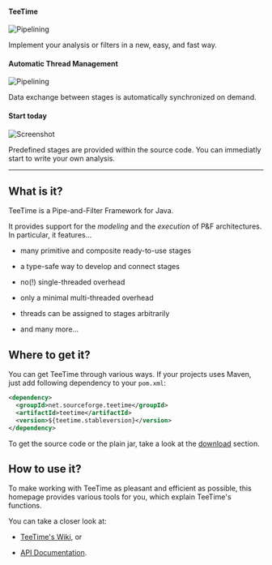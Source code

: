 #### TeeTime

![Pipelining](images/carousel1.png)

Implement your analysis or filters in a new, easy, and fast way.

#### Automatic Thread Management

![Pipelining](images/carousel2.png)

Data exchange between stages is automatically synchronized on demand. 

#### Start today

![Screenshot](images/carousel3.png)

Predefined stages are provided within the source code. You can immediatly start to write your own analysis.

---


## What is it?

TeeTime is a Pipe-and-Filter Framework for Java.

It provides support for the *modeling* and the *execution* of P&F architectures.
In particular, it features...

- many primitive and composite ready-to-use stages

- a type-safe way to develop and connect stages

- no(!) single-threaded overhead

- only a minimal multi-threaded overhead

- threads can be assigned to stages arbitrarily

- and many more...

## Where to get it?

You can get TeeTime through various ways. If your projects uses Maven, just add following dependency to your ``pom.xml``:

```xml
<dependency>
  <groupId>net.sourceforge.teetime</groupId>
  <artifactId>teetime</artifactId>
  <version>${teetime.stableversion}</version>
</dependency>
```

To get the source code or the plain jar, take a look at the [download](download.html) section.

## How to use it?

To make working with TeeTime as pleasant and efficient as possible, this homepage provides various tools for you, which explain TeeTime's functions.

You can take a closer look at:

- [TeeTime's Wiki](wiki/home.html), or 

- [API Documentation](stabledocs/index.html). 

	 